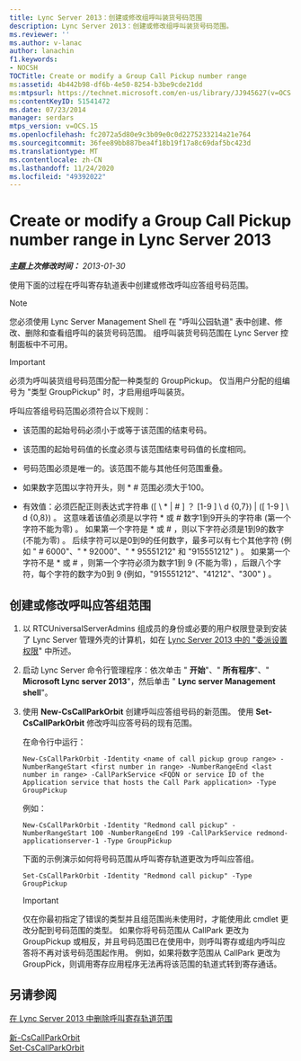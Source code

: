 ```yaml
---
title: Lync Server 2013：创建或修改组呼叫装货号码范围
description: Lync Server 2013：创建或修改组呼叫装货号码范围。
ms.reviewer: ''
ms.author: v-lanac
author: lanachin
f1.keywords:
- NOCSH
TOCTitle: Create or modify a Group Call Pickup number range
ms:assetid: 4b442b98-df6b-4e50-8254-b3be9cde21dd
ms:mtpsurl: https://technet.microsoft.com/en-us/library/JJ945627(v=OCS.15)
ms:contentKeyID: 51541472
ms.date: 07/23/2014
manager: serdars
mtps_version: v=OCS.15
ms.openlocfilehash: fc2072a5d80e9c3b09e0c0d2275233214a21e764
ms.sourcegitcommit: 36fee89bb887bea4f18b19f17a8c69daf5bc423d
ms.translationtype: MT
ms.contentlocale: zh-CN
ms.lasthandoff: 11/24/2020
ms.locfileid: "49392022"
---
```

# <a name="create-or-modify-a-group-call-pickup-number-range-in-lync-server-2013"></a>Create or modify a Group Call Pickup number range in Lync Server 2013

<div data-xmlns="http://www.w3.org/1999/xhtml">

<div class="topic" data-xmlns="http://www.w3.org/1999/xhtml" data-msxsl="urn:schemas-microsoft-com:xslt" data-cs="https://msdn.microsoft.com/">

<div data-asp="https://msdn2.microsoft.com/asp">



</div>

<div id="mainSection">

<div id="mainBody">

<span> </span>

_**主题上次修改时间：** 2013-01-30_

使用下面的过程在呼叫寄存轨道表中创建或修改呼叫应答组号码范围。

<div>


> [!NOTE]  
> 您必须使用 Lync Server Management Shell 在 "呼叫公园轨道" 表中创建、修改、删除和查看组呼叫的装货号码范围。 组呼叫装货号码范围在 Lync Server 控制面板中不可用。



</div>

<div>


> [!IMPORTANT]  
> 必须为呼叫装货组号码范围分配一种类型的 GroupPickup。 仅当用户分配的组编号为 "类型 GroupPickup" 时，才启用组呼叫装货。



</div>

呼叫应答组号码范围必须符合以下规则：

  - 该范围的起始号码必须小于或等于该范围的结束号码。

  - 该范围的起始号码值的长度必须与该范围结束号码值的长度相同。

  - 号码范围必须是唯一的。该范围不能与其他任何范围重叠。

  - 如果数字范围以字符开头，则 \* \# 范围必须大于100。

  - 有效值：必须匹配正则表达式字符串 (\[ \\ \* | \# \] ？ \[1-9 \] \\ d {0,7}) | (\[ 1-9 \] \\ d {0,8}) 。 这意味着该值必须是以字符 \* 或 \# 数字1到9开头的字符串 (第一个字符不能为零) 。 如果第一个字符是 \* 或 \# ，则以下字符必须是1到9的数字 (不能为零) 。 后续字符可以是0到9的任何数字，最多可以有七个其他字符 (例如 " \# 6000"、" \* 92000"、" \* 95551212" 和 "915551212" ) 。 如果第一个字符不是 \* 或 \# ，则第一个字符必须为数字1到 9 (不能为零) ，后跟八个字符，每个字符的数字为0到 9 (例如，"915551212"、"41212"、"300" ) 。

<div>

## <a name="to-create-or-modify-a-call-pickup-group-range"></a>创建或修改呼叫应答组范围

1.  以 RTCUniversalServerAdmins 组成员的身份或必要的用户权限登录到安装了 Lync Server 管理外壳的计算机，如在 [Lync Server 2013 中的 "委派设置权限](lync-server-2013-delegate-setup-permissions.md)" 中所述。

2.  启动 Lync Server 命令行管理程序：依次单击 " **开始**"、" **所有程序**"、" **Microsoft Lync server 2013**"，然后单击 " **Lync server Management shell**"。

3.  使用 **New-CsCallParkOrbit** 创建呼叫应答组号码的新范围。 使用 **Set-CsCallParkOrbit** 修改呼叫应答号码的现有范围。
    
    在命令行中运行：
    
        New-CsCallParkOrbit -Identity <name of call pickup group range> -NumberRangeStart <first number in range> -NumberRangeEnd <last number in range> -CallParkService <FQDN or service ID of the Application service that hosts the Call Park application> -Type GroupPickup
    
    例如：
    
        New-CsCallParkOrbit -Identity "Redmond call pickup" -NumberRangeStart 100 -NumberRangeEnd 199 -CallParkService redmond-applicationserver-1 -Type GroupPickup
    
    下面的示例演示如何将号码范围从呼叫寄存轨道更改为呼叫应答组。
    
        Set-CsCallParkOrbit -Identity "Redmond call pickup" -Type GroupPickup
    
    <div>
    

    > [!IMPORTANT]  
    > 仅在你最初指定了错误的类型并且组范围尚未使用时，才能使用此 cmdlet 更改分配到号码范围的类型。 如果你将号码范围从 CallPark 更改为 GroupPickup 或相反，并且号码范围已在使用中，则呼叫寄存或组内呼叫应答将不再对该号码范围起作用。 例如，如果将数字范围从 CallPark 更改为 GroupPick，则调用寄存应用程序无法再将该范围的轨道式转到寄存通话。

    
    </div>

</div>

<div>

## <a name="see-also"></a>另请参阅


[在 Lync Server 2013 中删除呼叫寄存轨道范围](lync-server-2013-delete-a-call-park-orbit-range.md)  


[新-CsCallParkOrbit](https://docs.microsoft.com/powershell/module/skype/New-CsCallParkOrbit)  
[Set-CsCallParkOrbit](https://docs.microsoft.com/powershell/module/skype/Set-CsCallParkOrbit)  
  

</div>

</div>

<span> </span>

</div>

</div>

</div>


